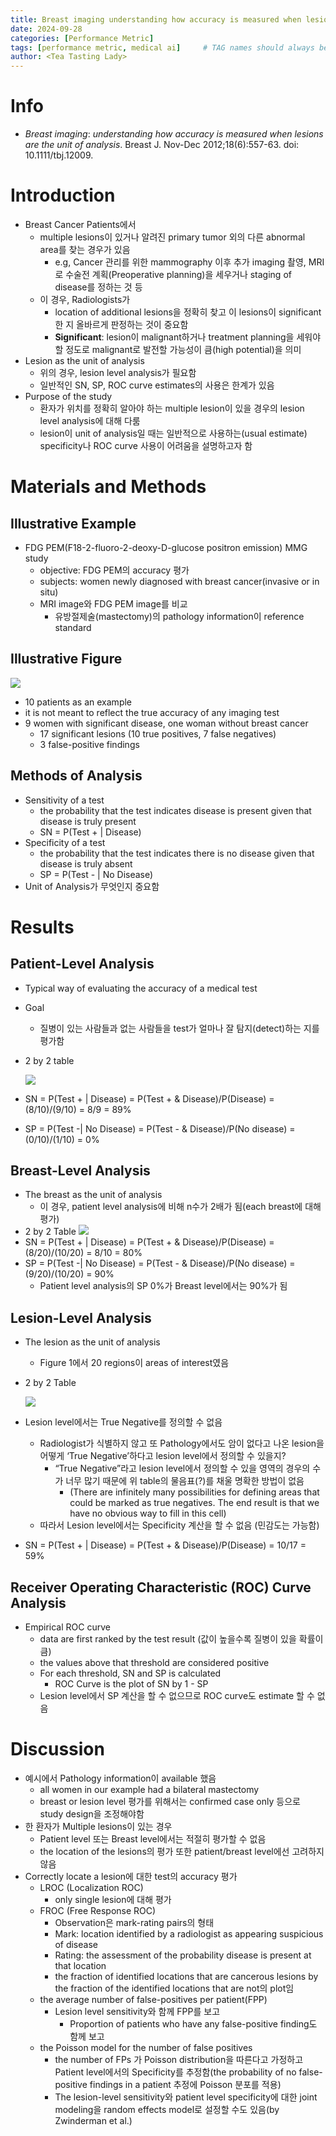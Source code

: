 ```yaml
---
title: Breast imaging understanding how accuracy is measured when lesions are the unit of analysis review
date: 2024-09-28
categories: [Performance Metric]
tags: [performance metric, medical ai]     # TAG names should always be lowercase
author: <Tea Tasting Lady>
---
```


# Info
- _Breast imaging_: _understanding how accuracy is measured when lesions are the_ _unit of analysis_. Breast J. Nov-Dec 2012;18(6):557-63. doi: 10.1111/tbj.12009.

# Introduction
- Breast Cancer Patients에서
    - multiple lesions이 있거나 알려진 primary tumor 외의 다른 abnormal area를 찾는 경우가 있음
        - e.g, Cancer 관리를 위한 mammography 이후 추가 imaging 촬영, MRI로 수술전 계획(Preoperative planning)을 세우거나 staging of disease를 정하는 것 등
    - 이 경우, Radiologists가
        - location of additional lesions을 정확히 찾고 이 lesions이 significant한 지 올바르게 판정하는 것이 중요함
        - **Significant**: lesion이 malignant하거나 treatment planning을 세워야 할 정도로 malignant로 발전할 가능성이 큼(high potential)을 의미
- Lesion as the unit of analysis
    - 위의 경우, lesion level analysis가 필요함
    - 일반적인 SN, SP, ROC curve estimates의 사용은 한계가 있음
- Purpose of the study
    - 환자가 위치를 정확히 알아야 하는 multiple lesion이 있을 경우의 lesion level analysis에 대해 다룸
    - lesion이 unit of analysis일 때는 일반적으로 사용하는(usual estimate) specificity나 ROC curve 사용이 어려움을 설명하고자 함

# Materials and Methods

## Illustrative Example
- FDG PEM(F18-2-fluoro-2-deoxy-D-glucose positron emission) MMG study
    - objective: FDG PEM의 accuracy 평가
    - subjects: women newly diagnosed with breast cancer(invasive or in situ)
    - MRI image와 FDG PEM image를 비교
        - 유방절제술(mastectomy)의 pathology information이 reference standard

## Illustrative Figure


![](/img/20240823215855.png)


- 10 patients as an example
- it is not meant to reflect the true accuracy of any imaging test
- 9 women with significant disease, one woman without breast cancer
    - 17 significant lesions (10 true positives, 7 false negatives)
    - 3 false-positive findings

## Methods of Analysis
- Sensitivity of a test
    - the probability that the test indicates disease is present given that disease is truly present
    - SN = P(Test + | Disease)
- Specificity of a test
    - the probability that the test indicates there is no disease given that disease is truly absent
    - SP = P(Test - | No Disease)
- Unit of Analysis가 무엇인지 중요함

# Results

## Patient-Level Analysis
- Typical way of evaluating the accuracy of a medical test
- Goal
    - 질병이 있는 사람들과 없는 사람들을 test가 얼마나 잘 탐지(detect)하는 지를 평가함
- 2 by 2 table


    ![](/img/20240823215918.png)


- SN = P(Test + | Disease) = P(Test + & Disease)/P(Disease) = (8/10)/(9/10) = 8/9 = 89%
- SP = P(Test -| No Disease) = P(Test - & Disease)/P(No disease) = (0/10)/(1/10) = 0%

## Breast-Level Analysis
- The breast as the unit of analysis
    - 이 경우, patient level analysis에 비해 n수가 2배가 됨(each breast에 대해 평가)
- 2 by 2 Table
    ![](/img/20240823215931.png)
- SN = P(Test + | Disease) = P(Test + & Disease)/P(Disease) = (8/20)/(10/20) = 8/10 = 80%
- SP = P(Test -| No Disease) = P(Test - & Disease)/P(No disease) = (9/20)/(10/20) = 90%
    - Patient level analysis의 SP 0%가 Breast level에서는 90%가 됨

## Lesion-Level Analysis
- The lesion as the unit of analysis
    - Figure 1에서 20 regions이 areas of interest였음
- 2 by 2 Table


    ![](/img/20240823215941.png)


- Lesion level에서는 True Negative를 정의할 수 없음
    - Radiologist가 식별하지 않고 또 Pathology에서도 암이 없다고 나온 lesion을 어떻게 ‘True Negative’하다고 lesion level에서 정의할 수 있을지?
        - “True Negative”라고 lesion level에서 정의할 수 있을 영역의 경우의 수가 너무 많기 때문에 위 table의 물음표(?)를 채울 명확한 방법이 없음
            - (There are infinitely many possibilities for defining areas that could be marked as true negatives. The end result is that we have no obvious way to fill in this cell)
    - 따라서 Lesion level에서는 Specificity 계산을 할 수 없음 (민감도는 가능함)
- SN = P(Test + | Disease) = P(Test + & Disease)/P(Disease) = 10/17 = 59%

## Receiver Operating Characteristic (ROC) Curve Analysis
- Empirical ROC curve
    - data are first ranked by the test result (값이 높을수록 질병이 있을 확률이 큼)
    - the values above that threshold are considered positive
    - For each threshold, SN and SP is calculated
        - ROC Curve is the plot of SN by 1 - SP
    - Lesion level에서 SP 계산을 할 수 없으므로 ROC curve도 estimate 할 수 없음

# Discussion
- 예시에서 Pathology information이 available 했음
    - all women in our example had a bilateral mastectomy
    - breast or lesion level 평가를 위해서는 confirmed case only 등으로 study design을 조정해야함
- 한 환자가 Multiple lesions이 있는 경우
    - Patient level 또는 Breast level에서는 적절히 평가할 수 없음
    - the location of the lesions의 평가 또한 patient/breast level에선 고려하지 않음
- Correctly locate a lesion에 대한 test의 accuracy 평가
    - LROC (Localization ROC)
        - only single lesion에 대해 평가
    - FROC (Free Response ROC)
        - Observation은 mark-rating pairs의 형태
        - Mark: location identified by a radiologist as appearing suspicious of disease
        - Rating: the assessment of the probability disease is present at that location
        - the fraction of identified locations that are cancerous lesions by the fraction of the identified locations that are not의 plot임
    - the average number of false-positives per patient(FPP)
        - Lesion level sensitivity와 함께 FPP를 보고
            - Proportion of patients who have any false-positive finding도 함께 보고
    - the Poisson model for the number of false positives
        - the number of FPs 가 Poisson distribution을 따른다고 가정하고 Patient level에서의 Specificity를 추정함(the probability of no false-positive findings in a patient 추정에 Poisson 분포를 적용)
        - The lesion-level sensitivity와 patient level specificity에 대한 joint modeling을 random effects model로 설정할 수도 있음(by Zwinderman et al.)